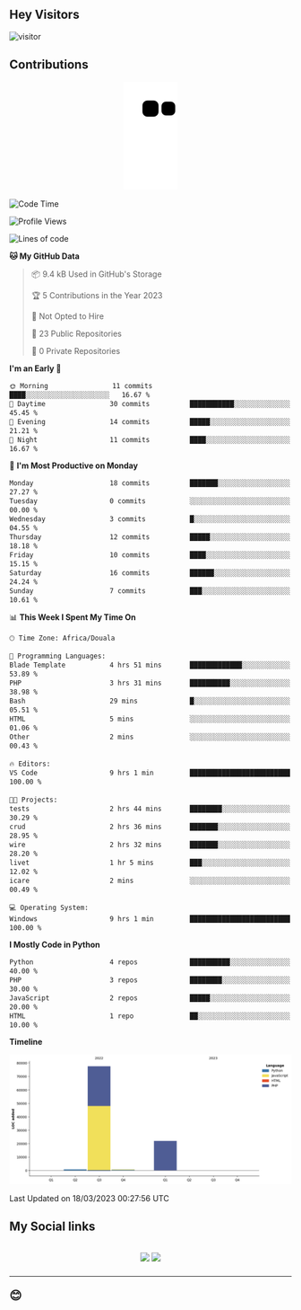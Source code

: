 ## Hey Visitors
![visitor](https://profile-counter.glitch.me/Fotsingboris/count.svg)

## Contributions
<p align="center">
  <img src="https://raw.githubusercontent.com/Fotsingboris/Fotsingboris/output/github-contribution-grid-snake.svg" />
</p>

<!--START_SECTION:waka-->
![Code Time](http://img.shields.io/badge/Code%20Time-190%20hrs%2059%20mins-blue)

![Profile Views](http://img.shields.io/badge/Profile%20Views-1-blue)

![Lines of code](https://img.shields.io/badge/From%20Hello%20World%20I%27ve%20Written-100.9%20thousand%20lines%20of%20code-blue)

**🐱 My GitHub Data** 

> 📦 9.4 kB Used in GitHub's Storage 
 > 
> 🏆 5 Contributions in the Year 2023
 > 
> 🚫 Not Opted to Hire
 > 
> 📜 23 Public Repositories 
 > 
> 🔑 0 Private Repositories 
 > 
**I'm an Early 🐤** 

```text
🌞 Morning                11 commits          ████░░░░░░░░░░░░░░░░░░░░░   16.67 % 
🌆 Daytime                30 commits          ███████████░░░░░░░░░░░░░░   45.45 % 
🌃 Evening                14 commits          █████░░░░░░░░░░░░░░░░░░░░   21.21 % 
🌙 Night                  11 commits          ████░░░░░░░░░░░░░░░░░░░░░   16.67 % 
```
📅 **I'm Most Productive on Monday** 

```text
Monday                   18 commits          ███████░░░░░░░░░░░░░░░░░░   27.27 % 
Tuesday                  0 commits           ░░░░░░░░░░░░░░░░░░░░░░░░░   00.00 % 
Wednesday                3 commits           █░░░░░░░░░░░░░░░░░░░░░░░░   04.55 % 
Thursday                 12 commits          █████░░░░░░░░░░░░░░░░░░░░   18.18 % 
Friday                   10 commits          ████░░░░░░░░░░░░░░░░░░░░░   15.15 % 
Saturday                 16 commits          ██████░░░░░░░░░░░░░░░░░░░   24.24 % 
Sunday                   7 commits           ███░░░░░░░░░░░░░░░░░░░░░░   10.61 % 
```


📊 **This Week I Spent My Time On** 

```text
🕑︎ Time Zone: Africa/Douala

💬 Programming Languages: 
Blade Template           4 hrs 51 mins       █████████████░░░░░░░░░░░░   53.89 % 
PHP                      3 hrs 31 mins       ██████████░░░░░░░░░░░░░░░   38.98 % 
Bash                     29 mins             █░░░░░░░░░░░░░░░░░░░░░░░░   05.51 % 
HTML                     5 mins              ░░░░░░░░░░░░░░░░░░░░░░░░░   01.06 % 
Other                    2 mins              ░░░░░░░░░░░░░░░░░░░░░░░░░   00.43 % 

🔥 Editors: 
VS Code                  9 hrs 1 min         █████████████████████████   100.00 % 

🐱‍💻 Projects: 
tests                    2 hrs 44 mins       ████████░░░░░░░░░░░░░░░░░   30.29 % 
crud                     2 hrs 36 mins       ███████░░░░░░░░░░░░░░░░░░   28.95 % 
wire                     2 hrs 32 mins       ███████░░░░░░░░░░░░░░░░░░   28.20 % 
livet                    1 hr 5 mins         ███░░░░░░░░░░░░░░░░░░░░░░   12.02 % 
icare                    2 mins              ░░░░░░░░░░░░░░░░░░░░░░░░░   00.49 % 

💻 Operating System: 
Windows                  9 hrs 1 min         █████████████████████████   100.00 % 
```

**I Mostly Code in Python** 

```text
Python                   4 repos             ██████████░░░░░░░░░░░░░░░   40.00 % 
PHP                      3 repos             ████████░░░░░░░░░░░░░░░░░   30.00 % 
JavaScript               2 repos             █████░░░░░░░░░░░░░░░░░░░░   20.00 % 
HTML                     1 repo              ██░░░░░░░░░░░░░░░░░░░░░░░   10.00 % 
```



**Timeline**

![Lines of Code chart](https://raw.githubusercontent.com/Fotsingboris/Fotsingboris/main/assets/bar_graph.png)


 Last Updated on 18/03/2023 00:27:56 UTC
<!--END_SECTION:waka-->

<h2>My Social links <h2>
<p align="center">
   <a href="https://linkedin.com/in/Fotsingboris-Mathieu"><img src="https://img.shields.io/badge/linkedin-%230077B5.svg?style=for-the-badge&logo=linkedin&logoColor=white"></a>
   <a href="https://instagram.com/Fotsingboris"><img src="https://img.shields.io/badge/instagram-%23E4405F.svg?style=for-the-badge&logo=Instagram&logoColor=white"></a>
  </p>
<hr>
😊
